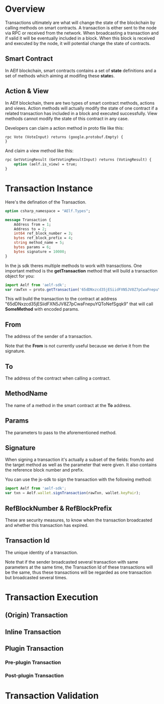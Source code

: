 # Overview

Transactions ultimately are what will change the state of the blockchain by calling methods on smart contracts. A transaction is either sent to the node via RPC or received from the network. When broadcasting a transaction and if valid it will be eventually included in a block. When this block is received and executed by the node, it will potential change the state of contracts.

## Smart Contract

In AElf blockchain, smart contracts contains a set of **state** definitions and a set of methods which aiming at modifing these **state**s. 

## Action & View

In AElf blockchain, there are two types of smart contract methods, actions and views. Action methods will actually modify the state of one contract if a related transaction has included in a block and executed successfully. View methods cannot modify the state of this contract in any case.

Developers can claim a action method in proto file like this:

```protobuf
rpc Vote (VoteInput) returns (google.protobuf.Empty) {
}
```

And claim a view method like this:

```protobuf
rpc GetVotingResult (GetVotingResultInput) returns (VotingResult) {
    option (aelf.is_view) = true;
}
```

# Transaction Instance

Here's the defination of the Transaction.

``` protobuf
option csharp_namespace = "AElf.Types";

message Transaction {
    Address from = 1;
    Address to = 2;
    int64 ref_block_number = 3;
    bytes ref_block_prefix = 4;
    string method_name = 5;
    bytes params = 6;
    bytes signature = 10000;
}
```

In the js sdk theres multiple methods to work with transactions. One important method is the **getTransaction** method that will build a transaction object for you:

```js
import Aelf from 'aelf-sdk';
var rawTxn = proto.getTransaction('65dDNxzcd35jESiidFXN5JV8Z7pCwaFnepuYQToNefSgqk9''65dDNxzcd35jESiidFXN5JV8Z7pCwaFnepuYQToNefSgqk9', 'SomeMethod', encodedParams);
```

This will build the transaction to the contract at address "65dDNxzcd35jESiidFXN5JV8Z7pCwaFnepuYQToNefSgqk9" that will call **SomeMethod** with encoded params.

## From

The address of the sender of a transaction.

Note that the **From** is not currently useful because we derive it from the signature.

## To

The address of the contract when calling a contract.

## MethodName

The name of a method in the smart contract at the **To** address.

## Params

The parameters to pass to the aforementioned method.

## Signature

When signing a transaction it's actually a subset of the fields: from/to and the target method as well as the parameter that were given. It also contains the reference block number and prefix. 

You can use the js-sdk to sign the transaction with the following method:

```js
import Aelf from 'aelf-sdk';
var txn = Aelf.wallet.signTransaction(rawTxn, wallet.keyPair);
```

## RefBlockNumber & RefBlockPrefix

These are security measures, to know when the transaction broadcasted and whether this transaction has expired.

## Transaction Id

The unique identity of a transaction.

Note that if the sender broadcasted several transaction with same parameters at the same time, the Transaction Id of these transactions will be the same, thus these transactions will be regarded as one transaction but broadcasted several times.

# Transaction Execution

## (Origin) Transaction

## Inline Transaction

## Plugin Transaction

### Pre-plugin Transaction

### Post-plugin Transaction

# Transaction Validation